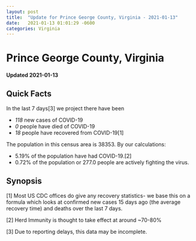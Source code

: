 ```yaml
---
layout: post
title:  "Update for Prince George County, Virginia - 2021-01-13"
date:   2021-01-13 01:01:29 -0600
categories: Virginia
---
```


# Prince George County, Virginia
#### Updated 2021-01-13

## Quick Facts

In the last 7 days[3] we project there have been
- *118* new cases of COVID-19
- *0* people have died of COVID-19
- *18* people have recovered from COVID-19[1]

The population in this census area is 38353. By our calculations:
- 5.19% of the population have had COVID-19.[2]
- 0.72% of the population or 277.0 people are actively fighting the virus.

## Synopsis




[1] Most US CDC offices do give any recovery statistics- we base this on a formula which looks at confirmed new cases
15 days ago (the average recovery time) and deaths over the last 7 days.

[2] Herd Immunity is thought to take effect at around ~70-80%

[3] Due to reporting delays, this data may be incomplete.
 
    